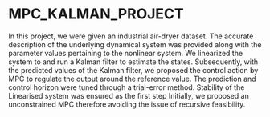 # MPC_KALMAN_PROJECT
In this project, we were given an industrial air-dryer dataset. The accurate description of the underlying dynamical system was provided along with the parameter values pertaining to the nonlinear system. 
We linearized the system to and run a Kalman filter to estimate the states.
Subsequently, with the predicted values of the Kalman filter, we proposed the control action by MPC to regulate the output around the reference value.
The prediction and control horizon were tuned through a trial-error method.
Stability of the Linearised system was ensured as the first step
Initially, we proposed an unconstrained MPC therefore avoiding the issue of recursive feasibility.
